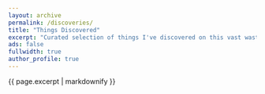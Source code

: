 ```yaml
---
layout: archive
permalink: /discoveries/
title: "Things Discovered"
excerpt: "Curated selection of things I've discovered on this vast wasteland we affectionately call, the interwebs. Always updated occasionally."
ads: false
fullwidth: true
author_profile: true
---
```


{{ page.excerpt | markdownify }}
